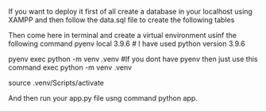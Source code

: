 If you want to deploy it first of all create a database in your localhost using XAMPP and then follow the data.sql file to create the following tables

Then come here in terminal and create a virtual environment usinf the following command 
pyenv local 3.9.6 # I have used python version 3.9.6


pyenv exec python -m venv .venv  #If you dont have pyenv then just use this command  exec python -m venv .venv 


source .venv/Scripts/activate

And then run your app.py file usng command python app.
